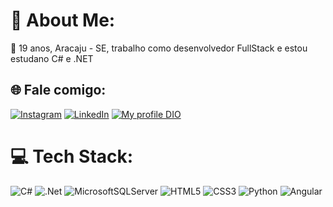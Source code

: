 # 💫 About Me:
🥸 19 anos, Aracaju - SE, trabalho como desenvolvedor FullStack e estou estudano C# e .NET


## 🌐 Fale comigo:
[![Instagram](https://img.shields.io/badge/Instagram-%23E4405F.svg?logo=Instagram&logoColor=white)](https://www.instagram.com/jojogaab/) 
[![LinkedIn](https://img.shields.io/badge/LinkedIn-%230077B5.svg?logo=linkedin&logoColor=white)](https://www.linkedin.com/in/joao-gsf/) 
[![My profile DIO](https://img.shields.io/badge/-Meu%20Perfil%20na%20DIO-2E23A6?style=for-the-badge)](https://www.dio.me/users/jojogab)

# 💻 Tech Stack:
![C#](https://img.shields.io/badge/c%23-%23239120.svg?style=for-the-badge&logo=csharp&logoColor=white) 
![.Net](https://img.shields.io/badge/.NET-5C2D91?style=for-the-badge&logo=.net&logoColor=white) 
![MicrosoftSQLServer](https://img.shields.io/badge/Microsoft%20SQL%20Server-CC2927?style=for-the-badge&logo=microsoft%20sql%20server&logoColor=white)
![HTML5](https://img.shields.io/badge/html5-%23E34F26.svg?style=for-the-badge&logo=html5&logoColor=white) 
![CSS3](https://img.shields.io/badge/css3-%231572B6.svg?style=for-the-badge&logo=css3&logoColor=white) 
![Python](https://img.shields.io/badge/python-3670A0?style=for-the-badge&logo=python&logoColor=ffdd54) 
![Angular](https://img.shields.io/badge/angular-%23DD0031.svg?style=for-the-badge&logo=angular&logoColor=white) 

